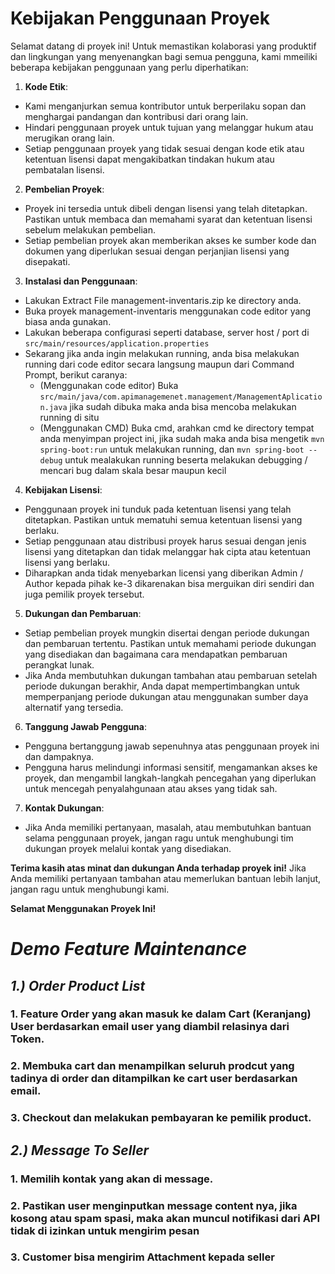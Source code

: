 # Kebijakan Penggunaan Proyek

Selamat datang di proyek ini! Untuk memastikan kolaborasi yang produktif dan lingkungan yang menyenangkan bagi semua pengguna, kami mmeiliki beberapa kebijakan penggunaan yang perlu diperhatikan: 

1. **Kode Etik**:
- Kami menganjurkan semua kontributor untuk berperilaku sopan dan menghargai pandangan dan kontribusi dari orang lain.
- Hindari penggunaan proyek untuk tujuan yang melanggar hukum atau merugikan orang lain.
- Setiap penggunaan proyek yang tidak sesuai dengan kode etik atau ketentuan lisensi dapat mengakibatkan tindakan hukum atau pembatalan lisensi.
2. **Pembelian Proyek**:
- Proyek ini tersedia untuk dibeli dengan lisensi yang telah ditetapkan. Pastikan untuk membaca dan memahami syarat dan ketentuan lisensi sebelum melakukan pembelian.
- Setiap pembelian proyek akan memberikan akses ke sumber kode dan dokumen yang diperlukan sesuai dengan perjanjian lisensi yang disepakati.
3. **Instalasi dan Penggunaan**:
- Lakukan Extract File management-inventaris.zip ke directory anda.
- Buka proyek management-inventaris menggunakan code editor yang biasa anda gunakan.
- Lakukan beberapa configurasi seperti database, server host / port di  `src/main/resources/application.properties`
- Sekarang jika anda ingin melakukan running, anda bisa melakukan running dari code editor secara langsung maupun dari Command Prompt, berikut caranya: 
  - (Menggunakan code editor) Buka `src/main/java/com.apimanagemenet.management/ManagementAplication.java` jika sudah dibuka maka anda bisa mencoba melakukan running di situ
  - (Menggunakan CMD) Buka cmd, arahkan cmd ke directory tempat anda menyimpan project ini, jika sudah maka anda bisa mengetik ``mvn spring-boot:run`` untuk melakukan running, dan `mvn spring-boot --debug` untuk mealakukan running beserta melakukan debugging / mencari bug dalam skala besar maupun kecil
4. **Kebijakan Lisensi**:
- Penggunaan proyek ini tunduk pada ketentuan lisensi yang telah ditetapkan. Pastikan untuk mematuhi semua ketentuan lisensi yang berlaku.
- Setiap penggunaan atau distribusi proyek harus sesuai dengan jenis lisensi yang ditetapkan dan tidak melanggar hak cipta atau ketentuan lisensi yang berlaku.
- Diharapkan anda tidak menyebarkan licensi yang diberikan Admin / Author kepada pihak ke-3 dikarenakan bisa merguikan diri sendiri dan juga pemilik proyek tersebut.
5. **Dukungan dan Pembaruan**:
- Setiap pembelian proyek mungkin disertai dengan periode dukungan dan pembaruan tertentu. Pastikan untuk memahami periode dukungan yang disediakan dan bagaimana cara mendapatkan pembaruan perangkat lunak.
- Jika Anda membutuhkan dukungan tambahan atau pembaruan setelah periode dukungan berakhir, Anda dapat mempertimbangkan untuk memperpanjang periode dukungan atau menggunakan sumber daya alternatif yang tersedia.
6. **Tanggung Jawab Pengguna**:
- Pengguna bertanggung jawab sepenuhnya atas penggunaan proyek ini dan dampaknya.
- Pengguna harus melindungi informasi sensitif, mengamankan akses ke proyek, dan mengambil langkah-langkah pencegahan yang diperlukan untuk mencegah penyalahgunaan atau akses yang tidak sah.
7. **Kontak Dukungan**:
- Jika Anda memiliki pertanyaan, masalah, atau membutuhkan bantuan selama penggunaan proyek, jangan ragu untuk menghubungi tim dukungan proyek melalui kontak yang disediakan.

**Terima kasih atas minat dan dukungan Anda terhadap proyek ini!** Jika Anda memiliki pertanyaan tambahan atau memerlukan bantuan lebih lanjut, jangan ragu untuk menghubungi kami.

**Selamat Menggunakan Proyek Ini!**

# _**Demo Feature Maintenance**_
## **_1.) Order Product List_**
### 1. Feature Order yang akan masuk ke dalam Cart (Keranjang) User berdasarkan email user yang diambil relasinya dari Token.
### 2. Membuka cart dan menampilkan seluruh prodcut yang tadinya di order dan ditampilkan ke cart user berdasarkan email.
### 3. Checkout dan melakukan pembayaran ke pemilik product.
## **_2.) Message To Seller_**
### 1. Memilih kontak yang akan di message.
### 2. Pastikan user menginputkan message content nya, jika kosong atau spam spasi, maka akan muncul notifikasi dari API tidak di izinkan untuk mengirim pesan
### 3. Customer bisa mengirim Attachment kepada seller